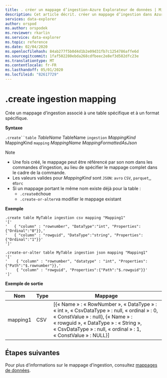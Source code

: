 ```yaml
---
title: . créer un mappage d’ingestion-Azure Explorateur de données | Microsoft Docs
description: Cet article décrit. créer un mappage d’ingestion dans Azure Explorateur de données.
services: data-explorer
author: orspod
ms.author: orspodek
ms.reviewer: rkarlin
ms.service: data-explorer
ms.topic: reference
ms.date: 02/04/2020
ms.openlocfilehash: 84ab277f5b0d4d1b2e09d31fb7c1254786affe6d
ms.sourcegitcommit: 1faf502280ebda268cdfbeec2e8ef3d582dfc23e
ms.translationtype: MT
ms.contentlocale: fr-FR
ms.lasthandoff: 05/01/2020
ms.locfileid: "82617729"
---
```

# <a name="create-ingestion-mapping"></a>.create ingestion mapping

Crée un mappage d’ingestion associé à une table spécifique et à un format spécifique.

**Syntaxe**

`.create``table` *TableName* TableName `ingestion` *MappingKind* MappingKind `mapping` *MappingName* *MappingFormattedAsJson*

> [!NOTE]
> * Une fois créé, le mappage peut être référencé par son nom dans les commandes d’ingestion, au lieu de spécifier le mappage complet dans le cadre de la commande.
> * Les valeurs valides pour _MappingKind_ sont `JSON`: `avro` `CSV`, `parquet`,, et`orc`
> * Si un mappage portant le même nom existe déjà pour la table :
>    * `.create`échoue
>    * `.create-or-alter`va modifier le mappage existant
 
**Exemple** 
 
```kusto
.create table MyTable ingestion csv mapping "Mapping1"
'['
'   { "column" : "rownumber", "DataType":"int", "Properties":{"Ordinal":"0"}},'
'   { "column" : "rowguid", "DataType":"string", "Properties":{"Ordinal":"1"}}'
']'

.create-or-alter table MyTable ingestion json mapping "Mapping1"
'['
'    { "column" : "rownumber", "datatype" : "int", "Properties":{"Path":"$.rownumber"}},'
'    { "column" : "rowguid", "Properties":{"Path":"$.rowguid"}}'
']'
```

**Exemple de sortie**

| Nom     | Type | Mappage                                                                                                                                                                          |
|----------|------|----------------------------------------------------------------------------------------------------------------------------------------------------------------------------------|
| mapping1 | CSV  | [{« Name » : « RowNumber », « DataType » : « int », « CsvDataType » : null, « ordinal » : 0, « ConstValue » : null}, {« Name » : « rowguid », « DataType » : « String », « CsvDataType » : null, « ordinal » : 1, « ConstValue » : NULL}] |

## <a name="next-steps"></a>Étapes suivantes
Pour plus d’informations sur le mappage d’ingestion, consultez [mappages de données](mappings.md).
